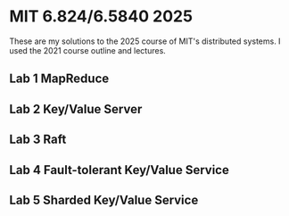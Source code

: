 # MIT 6.824/6.5840 2025

These are my solutions to the 2025 course of MIT's distributed systems.
I used the 2021 course outline and lectures.

## Lab 1 MapReduce

## Lab 2 Key/Value Server

## Lab 3 Raft

## Lab 4 Fault-tolerant Key/Value Service

## Lab 5 Sharded Key/Value Service
